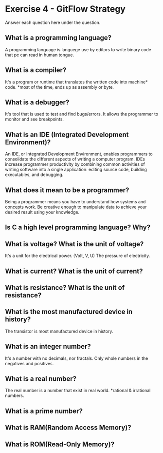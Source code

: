 # Exercise 4 - GitFlow Strategy

Answer each question here under the question.

## What is a programming language?
A programming language is languege use by editors to write binary code that pc can read in human tongue.

## What is a compiler?
It's a program or runtime that translates the written code into machine* code.
*most of the time, ends up as assembly or byte.

## What is a debugger?
It's tool that is used to test and find bugs/errors. It allows the programmer to monitor and see breakpoints.

## What is an IDE (Integrated Development Environment)?
An IDE, or Integrated Development Environment, enables programmers to consolidate the different aspects of writing a computer program.
IDEs increase programmer productivity by combining common activities of writing software into a single application: editing source code, building executables, and debugging.

## What does it mean to be a programmer?
Being a programmer means you have to understand how systems and concepts work. Be creative enough to manipulate data to achieve your desired result using your knowledge.

## Is C a high level programming language? Why?

## What is voltage? What is the unit of voltage?
It's a unit for the electrical power. (Volt, V, U)
The pressure of electricity.

## What is current? What is the unit of current?

## What is resistance? What is the unit of resistance?

## What is the most manufactured device in history?
The transistor is most manufactured device in history.

## What is an integer number?
It's a number with no decimals, nor fractals. Only whole numbers in the negatives and positives. 

## What is a real number?
The real number is a number that exist in real world.
*rational & irrational numbers.

## What is a prime number?

## What is RAM(Random Access Memory)?

## What is ROM(Read-Only Memory)?
